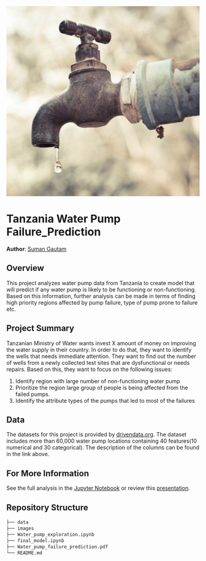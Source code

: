 
![image](./images/water_tap.JPG)

# Tanzania Water Pump Failure_Prediction

**Author**: [Suman Gautam](mailto:smngeo@gmail.com)

## Overview

This project analyzes water pump data from Tanzania to create model that will predict if any water pump is likely to be functioning or non-functioning. Based on this information, further analysis can be made in terms of finding high priority regions affected by pump failure, type of pump prone to failure etc. 


## Project Summary

Tanzanian Ministry of Water wants invest X amount of money on improving the water supply in their country. In order to do that, they want to identify the wells that needs immediate attention. They want to find out the number of wells from a newly collected test sites that are dysfunctional or needs repairs. Based on this, they want to focus on the following issues:

1. Identify region with large number of non-functioning water pump
2. Prioritize the region large group of people is being affected from the failed pumps. 
3. Identify the attribute types of the pumps that led to most of the failures

## Data

The datasets for this project is provided by [drivendata.org](https://www.drivendata.org/competitions/7/pump-it-up-data-mining-the-water-table/page/23/). The dataset includes more than 60,000 water pump locations containing 40 features(10 numerical and 30 categorical). The description of the columns can be found in the link above. 




## For More Information

See the full analysis in the [Jupyter Notebook](./final_model.ipynb) or review this [presentation](./house_price_prediction.pdf).



## Repository Structure

```
├── data
├── images
├── Water_pump_exploration.ipynb
├── final_model.ipynb
├── Water_pump_failure_prediction.pdf
└── README.md
```